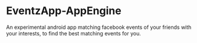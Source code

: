 # EventzApp-AppEngine
An experimental android app matching facebook events of your friends with your interests, to find the best matching events for you.
